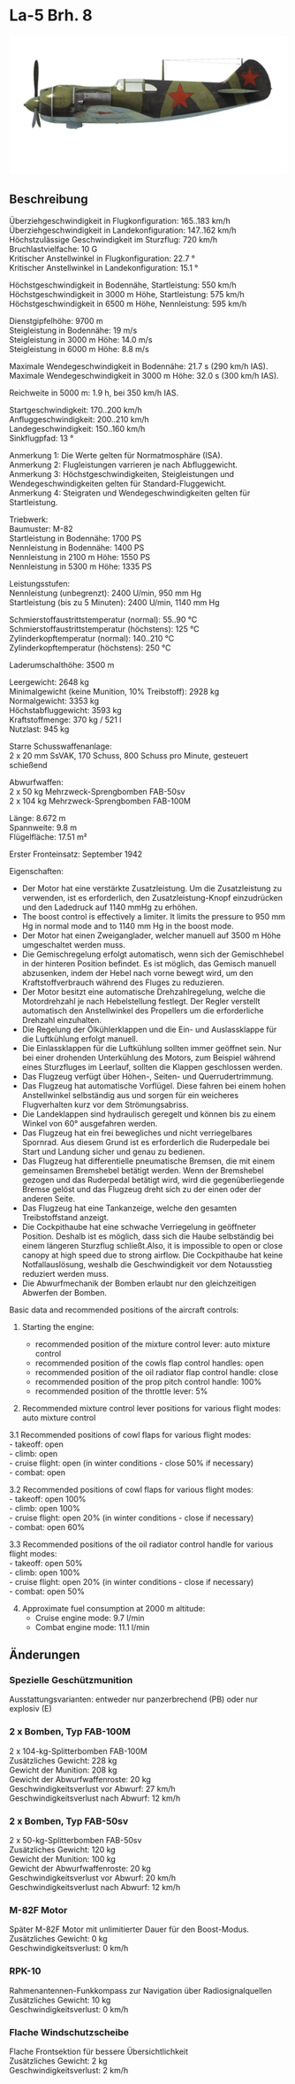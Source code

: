 # La-5 Brh. 8  
  
![la5s8](../images/la5s8.png)  
  
## Beschreibung  
  
Überziehgeschwindigkeit in Flugkonfiguration: 165..183 km/h  
Überziehgeschwindigkeit in Landekonfiguration: 147..162 km/h  
Höchstzulässige Geschwindigkeit im Sturzflug: 720 km/h  
Bruchlastvielfache: 10 G  
Kritischer Anstellwinkel in Flugkonfiguration: 22.7 °  
Kritischer Anstellwinkel in Landekonfiguration: 15.1 °  
  
Höchstgeschwindigkeit in Bodennähe, Startleistung: 550 km/h  
Höchstgeschwindigkeit in 3000 m Höhe, Startleistung: 575 km/h  
Höchstgeschwindigkeit in 6500 m Höhe, Nennleistung: 595 km/h  
  
Dienstgipfelhöhe: 9700 m  
Steigleistung in Bodennähe: 19 m/s  
Steigleistung in 3000 m Höhe: 14.0 m/s  
Steigleistung in 6000 m Höhe: 8.8 m/s  
  
Maximale Wendegeschwindigkeit in Bodennähe: 21.7 s (290 km/h IAS).  
Maximale Wendegeschwindigkeit in 3000 m Höhe: 32.0 s (300 km/h IAS).  
  
Reichweite in 5000 m: 1.9 h, bei 350 km/h IAS.  
  
Startgeschwindigkeit: 170..200 km/h  
Anfluggeschwindigkeit: 200..210 km/h  
Landegeschwindigkeit: 150..160 km/h  
Sinkflugpfad: 13 °  
  
Anmerkung 1: Die Werte gelten für Normatmosphäre (ISA).  
Anmerkung 2: Flugleistungen varrieren je nach Abfluggewicht.  
Anmerkung 3: Höchstgeschwindigkeiten, Steigleistungen und Wendegeschwindigkeiten gelten für Standard-Fluggewicht.  
Anmerkung 4: Steigraten und Wendegeschwindigkeiten gelten für Startleistung.  
  
Triebwerk:  
Baumuster: M-82  
Startleistung in Bodennähe: 1700 PS  
Nennleistung in Bodennähe: 1400 PS  
Nennleistung in 2100 m Höhe: 1550 PS  
Nennleistung in 5300 m Höhe: 1335 PS  
  
Leistungsstufen:  
Nennleistung (unbegrenzt): 2400 U/min, 950 mm Hg  
Startleistung (bis zu 5 Minuten): 2400 U/min, 1140 mm Hg  
  
Schmierstoffaustrittstemperatur (normal): 55..90 °C  
Schmierstoffaustrittstemperatur (höchstens): 125 °C  
Zylinderkopftemperatur (normal): 140..210 °C  
Zylinderkopftemperatur (höchstens): 250 °C  
  
Laderumschalthöhe: 3500 m  
  
Leergewicht: 2648 kg  
Minimalgewicht (keine Munition, 10% Treibstoff): 2928 kg  
Normalgewicht: 3353 kg  
Höchstabfluggewicht: 3593 kg  
Kraftstoffmenge: 370 kg / 521 l  
Nutzlast: 945 kg  
  
Starre Schusswaffenanlage:  
2 x 20 mm SsVAK, 170 Schuss, 800 Schuss pro Minute, gesteuert schießend  
  
Abwurfwaffen:  
2 x 50 kg Mehrzweck-Sprengbomben FAB-50sv  
2 x 104 kg Mehrzweck-Sprengbomben FAB-100M  
  
Länge: 8.672 m  
Spannweite: 9.8 m  
Flügelfläche: 17.51 m²  
  
Erster Fronteinsatz: September 1942  
  
Eigenschaften:  
- Der Motor hat eine verstärkte Zusatzleistung. Um die Zusatzleistung zu verwenden, ist es erforderlich, den Zusatzleistung-Knopf einzudrücken und den Ladedruck auf 1140 mmHg zu erhöhen.  
- The boost control is effectively a limiter. It limits the pressure to 950 mm Hg in normal mode and to 1140 mm Hg in the boost mode.  
- Der Motor hat einen Zweiganglader, welcher manuell auf 3500 m Höhe umgeschaltet werden muss.  
- Die Gemischregelung erfolgt automatisch, wenn sich der Gemischhebel in der hinteren Position befindet. Es ist möglich, das Gemisch manuell abzusenken, indem der Hebel nach vorne bewegt wird, um den Kraftstoffverbrauch während des Fluges zu reduzieren.  
- Der Motor besitzt eine automatische Drehzahlregelung, welche die Motordrehzahl je nach Hebelstellung festlegt. Der Regler verstellt automatisch den Anstellwinkel des Propellers um die erforderliche Drehzahl einzuhalten.  
- Die Regelung der Ölkühlerklappen und die Ein- und Auslassklappe für die Luftkühlung erfolgt manuell.  
- Die Einlassklappen für die Luftkühlung sollten immer geöffnet sein. Nur bei einer drohenden Unterkühlung des Motors, zum Beispiel während eines Sturzfluges im Leerlauf, sollten die Klappen geschlossen werden.  
- Das Flugzeug verfügt über Höhen-, Seiten- und Querrudertrimmung.  
- Das Flugzeug hat automatische Vorflügel. Diese fahren bei einem hohen Anstellwinkel selbständig aus und sorgen für ein weicheres Flugverhalten kurz vor dem Strömungsabriss.  
- Die Landeklappen sind hydraulisch geregelt und können bis zu einem Winkel von 60° ausgefahren werden.  
- Das Flugzeug hat ein frei bewegliches und nicht verriegelbares Spornrad. Aus diesem Grund ist es erforderlich die Ruderpedale bei Start und Landung sicher und genau zu bedienen.  
- Das Flugzeug hat differentielle pneumatische Bremsen, die mit einem gemeinsamen Bremshebel betätigt werden. Wenn der Bremshebel gezogen und das Ruderpedal betätigt wird, wird die gegenüberliegende Bremse gelöst und das Flugzeug dreht sich zu der einen oder der anderen Seite.  
- Das Flugzeug hat eine Tankanzeige, welche den gesamten Treibstoffstand anzeigt.  
- Die Cockpithaube hat eine schwache Verriegelung in geöffneter Position. Deshalb ist es möglich, dass sich die Haube selbständig bei einem längeren Sturzflug schließt.Also, it is impossible to open or close canopy at high speed due to strong airflow. Die Cockpithaube hat keine Notfallauslösung, weshalb die Geschwindigkeit vor dem Notausstieg reduziert werden muss.  
- Die Abwurfmechanik der Bomben erlaubt nur den gleichzeitigen Abwerfen der Bomben.  
  
Basic data and recommended positions of the aircraft controls:  
1. Starting the engine:  
	- recommended position of the mixture control lever: auto mixture control  
	- recommended position of the cowls flap control handles: open  
	- recommended position of the oil radiator flap control handle: close  
	- recommended position of the prop pitch control handle: 100%  
	- recommended position of the throttle lever: 5%  
  
2. Recommended mixture control lever positions for various flight modes: auto mixture control  
  
3.1 Recommended positions of cowl flaps for various flight modes:  
	- takeoff: open  
	- climb: open  
	- cruise flight: open (in winter conditions - close 50% if necessary)  
	- combat: open  
  
3.2 Recommended positions of cowl flaps for various flight modes:  
	- takeoff: open 100%  
	- climb: open 100%  
	- cruise flight: open 20% (in winter conditions - close if necessary)  
	- combat: open 60%  
  
3.3 Recommended positions of the oil radiator control handle for various flight modes:  
	- takeoff: open 50%  
	- climb: open 100%  
	- cruise flight: open 20% (in winter conditions - close if necessary)  
	- combat: open 50%  
  
4. Approximate fuel consumption at 2000 m altitude:  
	- Cruise engine mode: 9.7 l/min  
	- Combat engine mode: 11.1 l/min  
  
## Änderungen  
  
  
  
### Spezielle Geschützmunition  
  
Ausstattungsvarianten: entweder nur panzerbrechend (PB) oder nur explosiv (E)  ﻿
  
  
### 2 x Bomben, Typ FAB-100M  
  
2 x 104-kg-Splitterbomben FAB-100M  
Zusätzliches Gewicht: 228 kg  
Gewicht der Munition: 208 kg  
Gewicht der Abwurfwaffenroste: 20 kg  
Geschwindigkeitsverlust vor Abwurf: 27 km/h  
Geschwindigkeitsverlust nach Abwurf: 12 km/h  ﻿
  
  
### 2 x Bomben, Typ FAB-50sv  
  
2 x 50-kg-Splitterbomben FAB-50sv  
Zusätzliches Gewicht: 120 kg  
Gewicht der Munition: 100 kg  
Gewicht der Abwurfwaffenroste: 20 kg  
Geschwindigkeitsverlust vor Abwurf: 20 km/h  
Geschwindigkeitsverlust nach Abwurf: 12 km/h  ﻿
  
  
### M-82F Motor  
  
Später M-82F Motor mit unlimitierter Dauer für den Boost-Modus.  
Zusätzliches Gewicht: 0 kg  
Geschwindigkeitsverlust: 0 km/h  ﻿
  
  
### RPK-10  
  
Rahmenantennen-Funkkompass zur Navigation über Radiosignalquellen  
Zusätzliches Gewicht: 10 kg  
Geschwindigkeitsverlust: 0 km/h  ﻿
  
  
### Flache Windschutzscheibe  
  
Flache Frontsektion für bessere Übersichtlichkeit  
Zusätzliches Gewicht: 2 kg  
Geschwindigkeitsverlust: 2 km/h  